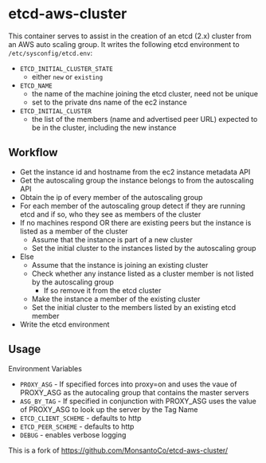 etcd-aws-cluster
==============

This container serves to assist in the creation of an etcd (2.x) cluster from an AWS auto scaling group. It writes the following etcd environment to `/etc/sysconfig/etcd.env`:

- `ETCD_INITIAL_CLUSTER_STATE`
  - either `new` or `existing`
- `ETCD_NAME`
  - the name of the machine joining the etcd cluster, need not be unique
  - set to the private dns name of the ec2 instance
- `ETCD_INITIAL_CLUSTER`
  - the list of the members (name and advertised peer URL) expected to be in the cluster, including the new instance

Workflow
--------

- Get the instance id and hostname from the ec2 instance metadata API
- Get the autoscaling group the instance belongs to from the autoscaling API
- Obtain the ip of every member of the autoscaling group
- For each member of the autoscaling group detect if they are running etcd and if so, who they see as members of the cluster
- If no machines respond OR there are existing peers but the instance is listed as a member of the cluster
  - Assume that the instance is part of a new cluster
  - Set the initial cluster to the instances listed by the autoscaling group
- Else
  - Assume that the instance is joining an existing cluster
  - Check whether any instance listed as a cluster member is not listed by the autoscaling group
    -  If so remove it from the etcd cluster
  - Make the instance a member of the existing cluster
  - Set the initial cluster to the members listed by an existing etcd  member
- Write the etcd environment

Usage
-----

Environment Variables
- `PROXY_ASG` - If specified forces into proxy=on and uses the vaue of PROXY_ASG as the autocaling group that contains the master servers
- `ASG_BY_TAG` - If specified in conjunction with PROXY_ASG uses the value of PROXY_ASG to look up the server by the Tag Name
- `ETCD_CLIENT_SCHEME` - defaults to http
- `ETCD_PEER_SCHEME` - defaults to http
- `DEBUG` - enables verbose logging

This is a fork of https://github.com/MonsantoCo/etcd-aws-cluster/
